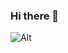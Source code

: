 ### Hi there 👋
![Alt](https://repobeats.axiom.co/api/embed/15ebb0065b0a2b461043a0a03c095c2d6e2b41a0.svg "Repobeats analytics image")
